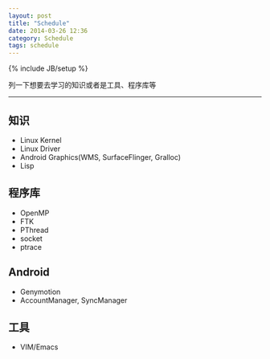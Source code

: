 ```yaml
---
layout: post
title: "Schedule"
date: 2014-03-26 12:36
category: Schedule
tags: schedule
---
```

{% include JB/setup %}

列一下想要去学习的知识或者是工具、程序库等

------

## 知识

* Linux Kernel
* Linux Driver
* Android Graphics(WMS, SurfaceFlinger, Gralloc)
* Lisp

## 程序库

* OpenMP
* FTK
* PThread
* socket
* ptrace

## Android

* Genymotion
* AccountManager, SyncManager

## 工具

* VIM/Emacs
